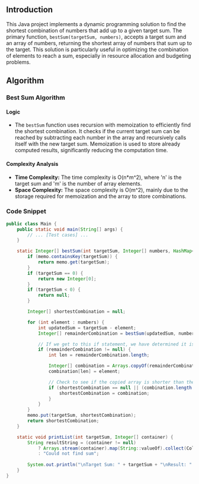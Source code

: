 ## Introduction

This Java project implements a dynamic programming solution to find the shortest combination of numbers that add up to a given target sum. The primary function, `bestSum(targetSum, numbers)`, accepts a target sum and an array of numbers, returning the shortest array of numbers that sum up to the target. This solution is particularly useful in optimizing the combination of elements to reach a sum, especially in resource allocation and budgeting problems.

## Algorithm

### **Best Sum Algorithm**

#### Logic

- The `bestSum` function uses recursion with memoization to efficiently find the shortest combination. It checks if the current target sum can be reached by subtracting each number in the array and recursively calls itself with the new target sum. Memoization is used to store already computed results, significantly reducing the computation time.

#### Complexity Analysis

- **Time Complexity:** The time complexity is O(n*m^2), where 'n' is the target sum and 'm' is the number of array elements.
- **Space Complexity:** The space complexity is O(m^2), mainly due to the storage required for memoization and the array to store combinations.

### Code Snippet

```java
public class Main {
    public static void main(String[] args) {
        // ... [Test cases] ...
    }

    static Integer[] bestSum(int targetSum, Integer[] numbers, HashMap<Integer, Integer[]> memo) {
        if (memo.containsKey(targetSum)) {
            return memo.get(targetSum);
        }
        if (targetSum == 0) {
            return new Integer[0];
        }
        if (targetSum < 0) {
            return null;
        }

        Integer[] shortestCombination = null;

        for (int element : numbers) {
            int updatedSum = targetSum - element;
            Integer[] remainderCombination = bestSum(updatedSum, numbers, memo);

            // If we get to this if statement, we have determined it is possible to generate the sum
            if (remainderCombination != null) {
                int len = remainderCombination.length;

                Integer[] combination = Arrays.copyOf(remainderCombination, len + 1);
                combination[len] = element;

                // Check to see if the copied array is shorter than the "shortestCombination"
                if (shortestCombination == null || (combination.length < shortestCombination.length)) {
                    shortestCombination = combination;
                }
            }
        }
        memo.put(targetSum, shortestCombination);
        return shortestCombination;
    }

    static void printList(int targetSum, Integer[] container) {
        String resultString = (container != null)
            ? Arrays.stream(container).map(String::valueOf).collect(Collectors.joining(", ", "[ ", " ]"))
            : "Could not find sum";
        
        System.out.println("\nTarget Sum: " + targetSum + "\nResult: " + resultString);
    }
}
```
